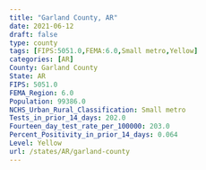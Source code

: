 ```yaml
---
title: "Garland County, AR"
date: 2021-06-12
draft: false
type: county
tags: [FIPS:5051.0,FEMA:6.0,Small metro,Yellow]
categories: [AR]
County: Garland County
State: AR
FIPS: 5051.0
FEMA_Region: 6.0
Population: 99386.0
NCHS_Urban_Rural_Classification: Small metro
Tests_in_prior_14_days: 202.0
Fourteen_day_test_rate_per_100000: 203.0
Percent_Positivity_in_prior_14_days: 0.064
Level: Yellow
url: /states/AR/garland-county
---
```



